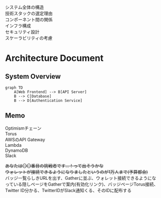 システム全体の構造  
技術スタックの選定理由  
コンポーネント間の関係  
インフラ構成  
セキュリティ設計  
スケーラビリティの考慮  

# Architecture Document

## System Overview
```mermaid
graph TD
    A[Web Frontend] --> B[API Server]
    B --> C[Database]
    B --> D[Authentication Service]
```

## Memo
Optimismチェーン  
Torus  
AWSのAPI Gateway  
Lambda  
DynamoDB  
Slack  

~~あなたは〇〇番目の挑戦者です…！って出そうかな~~  
~~ウォレットが接続できるようになりましたというのが1万人まで(予算都合)~~  
バッジ一覧らしきURLを出す、Gatherに並ぶ、ウォレット接続できるようになっている隠しページをGatherで案内(有効化リンク)、バッジページTorus接続、Twitter ID分かる、TwitterIDがSlack通知くる、そのIDに配布する